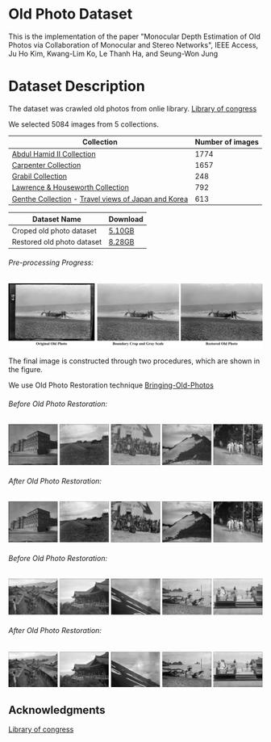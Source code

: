 # Old Photo Dataset

This is the implementation of the paper "Monocular Depth Estimation of Old Photos via Collaboration of Monocular and Stereo Networks", IEEE Access, Ju Ho Kim, Kwang-Lim Ko, Le Thanh Ha, and Seung-Won Jung


# Dataset Description

The dataset was crawled old photos from onlie library.
[Library of congress](https://www.loc.gov/pictures/)

We selected 5084 images from 5 collections.

Collection | Number of images
---- | ----
[Abdul Hamid II Collection](https://www.loc.gov/pictures/collection/ahii/) | 1774
[Carpenter Collection](https://www.loc.gov/pictures/collection/ffcarp/) | 1657
[Grabil Collection](https://www.loc.gov/pictures/collection/grabill/) | 248
[Lawrence & Houseworth Collection](https://www.loc.gov/pictures/collection/lawhou/) | 792
[Genthe Collection](https://www.loc.gov/pictures/collection/agc/) - [Travel views of Japan and Korea](https://www.loc.gov/pictures/search/?q=Travel+views+of+Japan+and+Korea&sp=1&st=gallery) | 613

Dataset Name | Download
---- | ----
Croped old photo dataset | [5.10GB](https://koreaoffice-my.sharepoint.com/:u:/g/personal/rmawngh_korea_ac_kr/EZwgJ6aEYw9NlAYcmBpLgC0BgOfrI45kM-mxXoSlFp-S7Q?e=EAqJWa)
Restored old photo dataset | [8.28GB](https://koreaoffice-my.sharepoint.com/:u:/g/personal/rmawngh_korea_ac_kr/EcmJnrEMKqRPhWxqpFQtFncBZdqo6SDxVQvPl9WdIUyRFg?e=PI8FvM)



###### Pre-processing Progress:
<p align="center">
<img src="https://github.com/rmawngh/Old-Photo-3D/blob/main/Old_photo_dataset/image/Old photo dataset example.jpg">
</p>
The final image is constructed through two procedures, which are shown in the figure.

We use Old Photo Restoration technique [Bringing-Old-Photos](https://github.com/microsoft/Bringing-Old-Photos-Back-to-Life)

###### Before Old Photo Restoration:
<p align="center">
<img src="https://github.com/rmawngh/Old-Photo-3D/blob/main/Old_photo_dataset/image/old_photo_example.jpg">
</p>

###### After Old Photo Restoration:
<p align="center">
<img src="https://github.com/rmawngh/Old-Photo-3D/blob/main/Old_photo_dataset/image/restorated_old_photo_example.jpg">
</p>

###### Before Old Photo Restoration:
<p align="center">
<img src="https://github.com/rmawngh/Old-Photo-3D/blob/main/Old_photo_dataset/image/old_photo_example_2.jpg">
</p>

###### After Old Photo Restoration:
<p align="center">
<img src="https://github.com/rmawngh/Old-Photo-3D/blob/main/Old_photo_dataset/image/restorated_old_photo_example_2.jpg">
</p>



## Acknowledgments
[Library of congress](https://www.loc.gov/pictures/)
